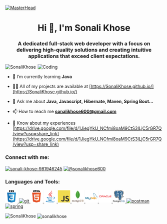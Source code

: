[![MasterHead](https://aspireinfolabs.com/static/media/blog_cover_7.b10ac410.jpeg)](https://rishavchanda.io)
<h1 align="center">Hi 👋, I'm Sonali Khose</h1>
<h3 align="center">A dedicated full-stack web developer with a focus on delivering high-quality solutions and creating intuitive applications that exceed client expectations.</h3>
<img align="right" alt="Coding" width="400" src="https://e0.pxfuel.com/wallpapers/279/254/desktop-wallpaper-anime-computer-hacker-girl-girl-programmer.jpg">

<p align="left"> <img src="https://komarev.com/ghpvc/?username=SonaliKhose&label=Profile%20views&color=0e75b6&style=flat" alt="SonaliKhose" /> </p>

- 🌱 I’m currently learning **Java**

- 👨‍💻 All of my projects are available at [https://SonaliKhose.github.io/](https://SonaliKhose.github.io/)

- 💬 Ask me about **Java, Javascript, Hibernate, Maven, Spring Boot...**

- 📫 How to reach me **sonalikhose600@gmail.com**

- 📄 Know about my experiences [https://drive.google.com/file/d/1JiegYkU_NCfmi8oaM9CtS3ILjC5rGR7Q/view?usp=share_link](https://drive.google.com/file/d/1JiegYkU_NCfmi8oaM9CtS3ILjC5rGR7Q/view?usp=share_link)

<h3 align="left">Connect with me:</h3>
<p align="left">
<a href="https://linkedin.com/in/sonali-khose-981946245" target="blank"><img align="center" src="https://raw.githubusercontent.com/rahuldkjain/github-profile-readme-generator/master/src/images/icons/Social/linked-in-alt.svg" alt="sonali-khose-981946245" height="30" width="40" /></a>
<a href="https://hashnode.com/@sonalikhose600" target="blank"><img align="center" src="https://raw.githubusercontent.com/rahuldkjain/github-profile-readme-generator/master/src/images/icons/Social/hashnode.svg" alt="@sonalikhose600" height="30" width="40" /></a>
</p>

<h3 align="left">Languages and Tools:</h3>
<p align="left"> <a href="https://www.w3schools.com/css/" target="_blank" rel="noreferrer"> <img src="https://raw.githubusercontent.com/devicons/devicon/master/icons/css3/css3-original-wordmark.svg" alt="css3" width="40" height="40"/> </a> <a href="https://git-scm.com/" target="_blank" rel="noreferrer"> <img src="https://www.vectorlogo.zone/logos/git-scm/git-scm-icon.svg" alt="git" width="40" height="40"/> </a> <a href="https://www.w3.org/html/" target="_blank" rel="noreferrer"> <img src="https://raw.githubusercontent.com/devicons/devicon/master/icons/html5/html5-original-wordmark.svg" alt="html5" width="40" height="40"/> </a> <a href="https://www.java.com" target="_blank" rel="noreferrer"> <img src="https://raw.githubusercontent.com/devicons/devicon/master/icons/java/java-original.svg" alt="java" width="40" height="40"/> </a> <a href="https://developer.mozilla.org/en-US/docs/Web/JavaScript" target="_blank" rel="noreferrer"> <img src="https://raw.githubusercontent.com/devicons/devicon/master/icons/javascript/javascript-original.svg" alt="javascript" width="40" height="40"/> </a> <a href="https://www.mongodb.com/" target="_blank" rel="noreferrer"> <img src="https://raw.githubusercontent.com/devicons/devicon/master/icons/mongodb/mongodb-original-wordmark.svg" alt="mongodb" width="40" height="40"/> </a> <a href="https://www.mysql.com/" target="_blank" rel="noreferrer"> <img src="https://raw.githubusercontent.com/devicons/devicon/master/icons/mysql/mysql-original-wordmark.svg" alt="mysql" width="40" height="40"/> </a> <a href="https://www.oracle.com/" target="_blank" rel="noreferrer"> <img src="https://raw.githubusercontent.com/devicons/devicon/master/icons/oracle/oracle-original.svg" alt="oracle" width="40" height="40"/> </a> <a href="https://www.postgresql.org" target="_blank" rel="noreferrer"> <img src="https://raw.githubusercontent.com/devicons/devicon/master/icons/postgresql/postgresql-original-wordmark.svg" alt="postgresql" width="40" height="40"/> </a> <a href="https://postman.com" target="_blank" rel="noreferrer"> <img src="https://www.vectorlogo.zone/logos/getpostman/getpostman-icon.svg" alt="postman" width="40" height="40"/> </a> <a href="https://spring.io/" target="_blank" rel="noreferrer"> <img src="https://www.vectorlogo.zone/logos/springio/springio-icon.svg" alt="spring" width="40" height="40"/> </a> </p>

<p><img align="left" src="https://github-readme-stats.vercel.app/api/top-langs?username=SonaliKhose&show_icons=true&locale=en&layout=compact" alt="SonaliKhose" /></p>

<p>&nbsp;<img align="center" src="https://github-readme-stats.vercel.app/api?username=SonaliKhose&show_icons=true&locale=en" alt="sonalikhose" /></p>
